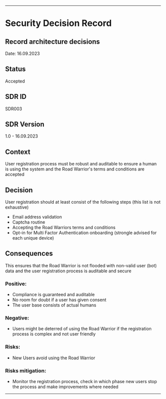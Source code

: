 ---

# Security Decision Record
## Record architecture decisions
Date: 16.09.2023

## Status
Accepted

## SDR ID
SDR003

## SDR Version
1.0 - 16.09.2023

## Context
User registration process must be robust and auditable to ensure a human is using the system and the Road Warrior's terms and conditions are accepted

## Decision
User registration should at least consist of the following steps (this list is not exhaustive)
- Email address validation
- Captcha routine
- Accepting the Road Warriors terms and conditions
- Opt-in for Multi Factor Authentication onboarding (strongle advised for each unique device)

## Consequences
This ensures that the Road Warrior is not flooded with non-valid user (bot) data and the user registration process is auditable and secure

### Positive:
- Compliance is guaranteed and auditable
- No room for doubt if a user has given consent
- The user base consists of actual humans

### Negative:
- Users might be deterred of using the Road Warrior if the registration process is complex and not user friendly

### Risks:
- New Users avoid using the Road Warrior

### Risks mitigation:
- Monitor the registration process, check in which phase new users stop the process and make improvements where needed

------
